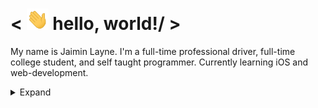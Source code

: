 # < <img src="assets/wave.gif" width="35"> hello, world!/ >
My name is Jaimin Layne. I'm a full-time professional driver, full-time college student, and self taught programmer. Currently learning iOS and web-development.

<details>
<summary>
  Expand
</summary>

## Qualifications
### Higher Education
#### Valencia College
- **Major: Psychology** (2023)
  - Declared major in Psychology, pursued relevant coursework
- **Major: Computer Science** (2024 - Present)
  - Currently a Junior, majoring in Computer Science
  - Sophomore standing due to credit accumulation and major change

### Certificates
#### Harvard University
- CS50’s Introduction to Computer Science
- CS50’s Introduction to Programming with Python
- CS50’s Introduction to Cybersecurity

## Skills

### Languages
[![Languages](https://skillicons.dev/icons?i=python,c,cpp,html,css,js,md)](https://skillicons.dev)

### Software and Tools
[![Software and Tools](https://skillicons.dev/icons?i=visualstudio,git,kali,ps)](https://skillicons.dev)

## GitHub Stats
[![jaim1n's GitHub stats](https://github-readme-stats.vercel.app/api?username=jaim1n)](https://github.com/jaim1n/github-readme-stats)
